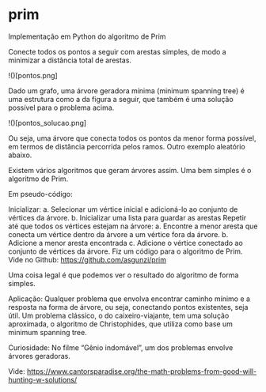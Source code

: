 # prim
Implementação em Python do algoritmo de Prim


Conecte todos os pontos a seguir com arestas simples, de modo a minimizar a distância total de arestas.

!()[pontos.png]

Dado um grafo, uma árvore geradora mínima (minimum spanning tree) é uma estrutura como a da figura a seguir, que também é uma solução possível para o problema acima.

!()[pontos_solucao.png]

Ou seja, uma árvore que conecta todos os pontos da menor forma possível, em termos de distância percorrida pelos ramos. Outro exemplo aleatório abaixo.


Existem vários algoritmos que geram árvores assim. Uma bem simples é o algoritmo de Prim.


Em pseudo-código:

Inicializar:
a. Selecionar um vértice inicial e adicioná-lo ao conjunto de vértices da árvore.
b. Inicializar uma lista para guardar as arestas
Repetir até que todos os vértices estejam na árvore:
a. Encontre a menor aresta que conecta um vértice dentro da árvore a um vértice fora da árvore.
b. Adicione a menor aresta encontrada
c. Adicione o vértice conectado ao conjunto de vértices da árvore.
Fiz um código para o algoritmo de Prim. Vide no Github: https://github.com/asgunzi/prim

Uma coisa legal é que podemos ver o resultado do algoritmo de forma simples.


Aplicação: Qualquer problema que envolva encontrar caminho mínimo e a resposta na forma de árvore, ou seja, conectando pontos existentes, seja útil. Um problema clássico, o do caixeiro-viajante, tem uma solução aproximada, o algoritmo de Christophides, que utiliza como base um minimum spanning tree.

Curiosidade: No filme “Gênio indomável”, um dos problemas envolve árvores geradoras.


Vide:
https://www.cantorsparadise.org/the-math-problems-from-good-will-hunting-w-solutions/
